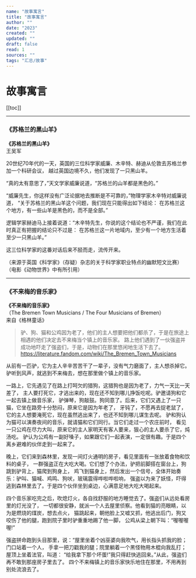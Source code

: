 ```yaml
---
name: "故事寓言"
title: "故事寓言"
author: ""
date: "2023"
created: ""
updated: ""
draft: false
read: 1
sources: ""
tags: "汇总/故事"
---
```


# 故事寓言

[[toc]]

---

### 《苏格兰的黑山羊》

**《苏格兰的黑山羊》**  
王吴军

20世纪70年代的一天，英国的三位科学家威廉、木辛特、赫迪从伦敦去苏格兰参加一个科研会议，
越过英国边境不久，他们发现了一只黑山羊。

“真的太有意思了，”天文学家威廉说道，“苏格兰的山羊都是黑色的。”

“威廉先生，你这样没有广泛论据地去推断是不可靠的，”物理学家木辛特对威廉说道，
“关于苏格兰的黑山羊这个问题，我们现在只能得出如下结论：
在苏格兰这个地方，有一些山羊是黑色的，而不是全部。”

逻辑学家赫迪马上接着说道：“木辛特先生，你说的这个结论也不严谨，我们在此时真正有把握的结论只不过是：
在苏格兰这一片地域内，至少有一个地方生活着至少一只黑山羊。”

这三位科学家的这番对话后来不胫而走，流传开来。

（来源于英国《科学家》（存疑）杂志的关于科学家职业特点的幽默短文比赛）
（电影《动物世界》中有所引用）

---

### 《不来梅的音乐家》

**《不来梅的音乐家》**  
（The Bremen Town Musicians / The Four Musicians of Bremen）  
来自《格林童话》

> 驴、狗、猫和公鸡因为老了，他们的主人想要把他们都杀了，于是在旅途上相遇的他们决定去不来梅当个镇上的音乐家。
> 路上他们遇到了一伙强盗并成功地吓走了强盗们，于是，动物们在那里悠闲地生活下去了。
>  <https://literature.fandom.com/wiki/The_Bremen_Town_Musicians>

从前有一匹驴，它为主人辛辛苦苦干了一辈子，没有气力磨面了，主人想杀掉它。
驴听到风声，就逃到不来梅去，想在那里做个镇上的音乐家。

一路上，它先遇见了在路上打呵欠的猎狗，这猎狗也是因为老了，力气一天比一天差了，
主人要打死它，才逃出来的，现在还不知到哪儿挣饭吃呢。驴邀请狗和它一起去镇上做音乐家，
驴弹琴，狗敲鼓。狗同意了。后来，它们又遇上了一只猫，它坐在路旁十分愁闷，原来它是因为年老了，
牙钝了，不愿再去捉老鼠了，它的主人想要淹死它，现在虽然逃出来了，也还不知到哪儿谋生去呢。
驴和狗认为猫可以演奏夜间的音乐，就请猫和它们同行。当它们走过一个农庄前时，
看见一只公鸡在尽力大叫，原来它的主人家明天有客人要来，狠心的主人要杀了它，炖汤吃。
驴认为公鸡有一副好嗓子，如果跟它们一起表演，一定很有趣。于是四个离乡避难的伙伴走到一起来了。

晚上，它们来到森林里，发现一间灯火通明的房子，看见里面有一张放着食物和饮料的桌子，
一群强盗正在大吃大喝。它们想了个办法，驴把前脚搭在窗台上，狗跳到驴背上，猫爬到狗身上，
鸡飞到猫身上，然后发出一个信号，全体开始奏乐：驴叫、猫喊、鸡鸣、狗吠，玻璃震得哗啦哗啦响，
强盗以为来了妖怪，吓得逃到森林里去了。于是四个伙伴坐到桌边，心满意足地大吃大喝起来。

四个音乐家吃完之后，吹熄灯火，各自找舒服的地方睡觉去了。强盗们从远处看房里的灯光没了，
一切都很安静，就派一个人去屋里侦察。他看到猫的亮眼睛，以为是燃烧的煤炭，想去点火，
猫跳起来，朝他脸上又嘘又抓，他逃出后门，狗又咬伤了他的腿，跑到院子里时驴重重地踢了他一脚，
公鸡从梁上朝下叫：“喔喔喔喔!”

强盗拼命跑到头目那里，说：“屋里坐着个凶巫婆向我吹气，用长指头抓我的脸；门口站着一个人，
手拿一把刀戳我的腿；院里躺着一个黑怪物用木棍向我乱打；屋顶上坐着法官，叫道：
“给我拿下那个坏蛋!”我只得赶快逃回来。”从此，强盗们再不敢到那座房子里去了。
四个不来梅镇上的音乐家快乐地住在那里，不用再到别处流浪去了。
